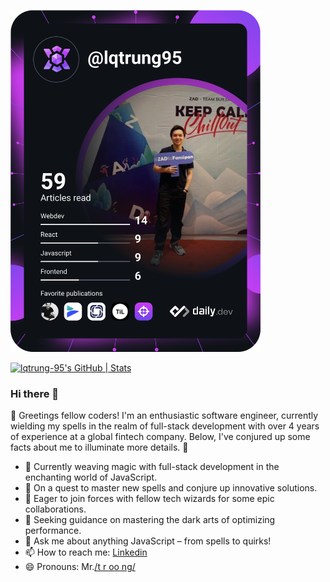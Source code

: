 <a href="https://app.daily.dev/DailyDevTips"><img src="https://github.com/lqtrung-95/lqtrung-95/blob/main/devcard.svg" width="400" alt="Trung Le's Dev Card"/></a>

[![lqtrung-95's GitHub | Stats](https://stats.quine.sh/lqtrung-95/github?theme=dark)](https://quine.sh?utm_source=widgets&utm_campaign=lqtrung-95)


### Hi there 👋

<!--
**lqtrung-95/lqtrung-95** is a ✨ _special_ ✨ repository because its `README.md` (this file) appears on your GitHub profile.

Here are some ideas to get you started:


-->

🚀 Greetings fellow coders! I'm an enthusiastic software engineer, currently wielding my spells in the realm of full-stack development with over 4 years of experience at a global fintech company. Below, I've conjured up some facts about me to illuminate more details. 🌟

- 🔭 Currently weaving magic with full-stack development in the enchanting world of JavaScript.
- 🌱 On a quest to master new spells and conjure up innovative solutions.
- 👯 Eager to join forces with fellow tech wizards for some epic collaborations.
- 🤔 Seeking guidance on mastering the dark arts of optimizing performance.
- 💬 Ask me about anything JavaScript – from spells to quirks!
- 📫 How to reach me: [Linkedin](https://www.linkedin.com/in/trungle-3195/)
- 😄 Pronouns: Mr.[/t r oo ng/](https://www.youtube.com/watch?v=E5-HuUefLN0)

  
